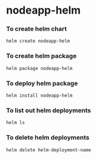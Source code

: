 # nodeapp-helm
### To create helm chart
```
helm create nodeapp-helm
```
### To create helm package
```
helm package nodeapp-helm
```
### To deploy helm package
```
helm install nodeapp-helm
```
### To list out helm deployments
```
helm ls
```
### To delete helm deployments
```
helm delete helm-deployment-name
```
